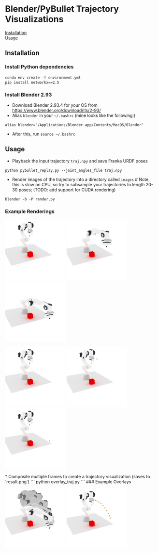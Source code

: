 # Blender/PyBullet Trajectory Visualizations

[Installation](#install)<br />
[Usage](#usage)<br />

<a name="install"></a>
## Installation
### Install Python dependencies
```
conda env create -f environment.yml
pip install networkx==2.5
```

### Install Blender 2.93
* Download Blender 2.93.4 for your OS from https://www.blender.org/download/lts/2-93/
* Alias `blender` in your `~/.bashrc` (mine looks like the following:)
```
alias blender="/Applications/Blender.app/Contents/MacOS/Blender"
```
* After this, run `source ~/.bashrc`


<a name="usage"></a>
## Usage
* Playback the input trajectory `traj.npy` and save Franka URDF poses
```
python pybullet_replay.py --joint_angles_file traj.npy
```
* Render images of the trajectory into a directory called `images` # Note, this is slow on CPU, so try to subsample your trajectories to length 20-30 poses; (TODO: add support for CUDA rendering)
```
blender -b -P render.py 
```
### Example Renderings
<p float="left">
 <img src="https://github.com/priyasundaresan/blender_bullet_traj_vis/blob/main/images_traj/000.png" height="200">
 <img src="https://github.com/priyasundaresan/blender_bullet_traj_vis/blob/main/images_traj/015.png" height="200">
 <img src="https://github.com/priyasundaresan/blender_bullet_traj_vis/blob/main/images_traj/020.png" height="200">
</p>
<p float="left">
 <img src="https://github.com/priyasundaresan/blender_bullet_traj_vis/blob/main/images_waypoints/000.png" height="200">
 <img src="https://github.com/priyasundaresan/blender_bullet_traj_vis/blob/main/images_waypoints/010.png" height="200">
 <img src="https://github.com/priyasundaresan/blender_bullet_traj_vis/blob/main/images_waypoints/020.png" height="200">
</p>
* Composite multiple frames to create a trajectory visualization (saves to `result.png`)
```
python overlay_traj.py
```
### Example Overlays
<p float="left">
 <img src="https://github.com/priyasundaresan/blender_bullet_traj_vis/blob/main/result.png" height="200">
 <img src="https://github.com/priyasundaresan/blender_bullet_traj_vis/blob/main/result_waypoints.png" height="200">
</p>
